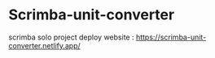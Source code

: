 # Scrimba-unit-converter
scrimba solo project
deploy website : https://scrimba-unit-converter.netlify.app/
